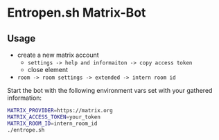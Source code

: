 # Entropen.sh Matrix-Bot

## Usage

- create a new matrix account
    - `settings -> help and informaiton -> copy access token`
    - close element
- `room -> room settings -> extended -> intern room id`

Start the bot with the following environment vars set with your gathered
information: 

```sh
MATRIX_PROVIDER=https://matrix.org
MATRIX_ACCESS_TOKEN=your_token
MATRIX_ROOM_ID=intern_room_id
./entrope.sh
```

